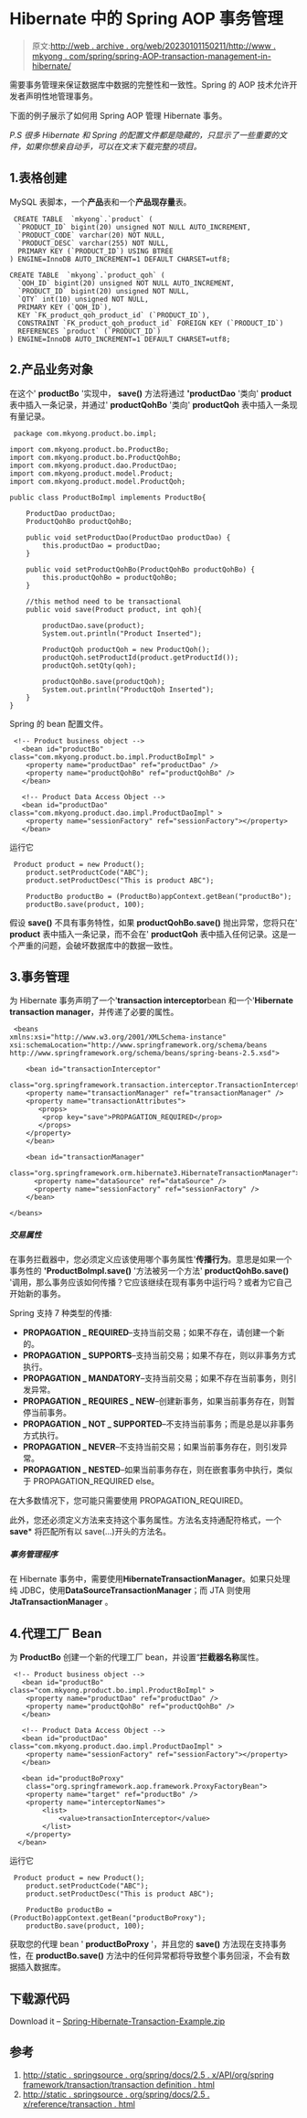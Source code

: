 # Hibernate 中的 Spring AOP 事务管理

> 原文:[http://web . archive . org/web/20230101150211/http://www . mkyong . com/spring/spring-AOP-transaction-management-in-hibernate/](http://web.archive.org/web/20230101150211/http://www.mkyong.com/spring/spring-aop-transaction-management-in-hibernate/)

需要事务管理来保证数据库中数据的完整性和一致性。Spring 的 AOP 技术允许开发者声明性地管理事务。

下面的例子展示了如何用 Spring AOP 管理 Hibernate 事务。

*P.S 很多 Hibernate 和 Spring 的配置文件都是隐藏的，只显示了一些重要的文件，如果你想亲自动手，可以在文末下载完整的项目。*

## 1.表格创建

MySQL 表脚本，一个**产品**表和一个**产品现存量**表。

```
 CREATE TABLE  `mkyong`.`product` (
  `PRODUCT_ID` bigint(20) unsigned NOT NULL AUTO_INCREMENT,
  `PRODUCT_CODE` varchar(20) NOT NULL,
  `PRODUCT_DESC` varchar(255) NOT NULL,
  PRIMARY KEY (`PRODUCT_ID`) USING BTREE
) ENGINE=InnoDB AUTO_INCREMENT=1 DEFAULT CHARSET=utf8;

CREATE TABLE  `mkyong`.`product_qoh` (
  `QOH_ID` bigint(20) unsigned NOT NULL AUTO_INCREMENT,
  `PRODUCT_ID` bigint(20) unsigned NOT NULL,
  `QTY` int(10) unsigned NOT NULL,
  PRIMARY KEY (`QOH_ID`),
  KEY `FK_product_qoh_product_id` (`PRODUCT_ID`),
  CONSTRAINT `FK_product_qoh_product_id` FOREIGN KEY (`PRODUCT_ID`) 
  REFERENCES `product` (`PRODUCT_ID`)
) ENGINE=InnoDB AUTO_INCREMENT=1 DEFAULT CHARSET=utf8; 
```

## 2.产品业务对象

在这个' **productBo** '实现中， **save()** 方法将通过 **'productDao** '类向' **product** 表中插入一条记录，并通过' **productQohBo** '类向' **productQoh** 表中插入一条现有量记录。

```
 package com.mkyong.product.bo.impl;

import com.mkyong.product.bo.ProductBo;
import com.mkyong.product.bo.ProductQohBo;
import com.mkyong.product.dao.ProductDao;
import com.mkyong.product.model.Product;
import com.mkyong.product.model.ProductQoh;

public class ProductBoImpl implements ProductBo{

	ProductDao productDao;
	ProductQohBo productQohBo;

	public void setProductDao(ProductDao productDao) {
		this.productDao = productDao;
	}

	public void setProductQohBo(ProductQohBo productQohBo) {
		this.productQohBo = productQohBo;
	}

	//this method need to be transactional
	public void save(Product product, int qoh){

		productDao.save(product);
		System.out.println("Product Inserted");

		ProductQoh productQoh = new ProductQoh();
		productQoh.setProductId(product.getProductId());
		productQoh.setQty(qoh);

		productQohBo.save(productQoh);
		System.out.println("ProductQoh Inserted");
	}
} 
```

Spring 的 bean 配置文件。

```
 <!-- Product business object -->
   <bean id="productBo" class="com.mkyong.product.bo.impl.ProductBoImpl" >
   	<property name="productDao" ref="productDao" />
   	<property name="productQohBo" ref="productQohBo" />
   </bean>

   <!-- Product Data Access Object -->
   <bean id="productDao" class="com.mkyong.product.dao.impl.ProductDaoImpl" >
   	<property name="sessionFactory" ref="sessionFactory"></property>
   </bean> 
```

运行它

```
 Product product = new Product();
    product.setProductCode("ABC");
    product.setProductDesc("This is product ABC");

    ProductBo productBo = (ProductBo)appContext.getBean("productBo");
    productBo.save(product, 100); 
```

假设 **save()** 不具有事务特性，如果 **productQohBo.save()** 抛出异常，您将只在' **product** 表中插入一条记录，而不会在' **productQoh** 表中插入任何记录。这是一个严重的问题，会破坏数据库中的数据一致性。

## 3.事务管理

为 Hibernate 事务声明了一个'**transaction interceptor**bean 和一个'**Hibernate transaction manager**，并传递了必要的属性。

```
 <beans 
xmlns:xsi="http://www.w3.org/2001/XMLSchema-instance"
xsi:schemaLocation="http://www.springframework.org/schema/beans
http://www.springframework.org/schema/beans/spring-beans-2.5.xsd">

    <bean id="transactionInterceptor" 
       class="org.springframework.transaction.interceptor.TransactionInterceptor">
	<property name="transactionManager" ref="transactionManager" />
	<property name="transactionAttributes">
	   <props>
		<prop key="save">PROPAGATION_REQUIRED</prop>
	   </props>
	</property>
    </bean>

    <bean id="transactionManager" 
        class="org.springframework.orm.hibernate3.HibernateTransactionManager">
	  <property name="dataSource" ref="dataSource" />
	  <property name="sessionFactory" ref="sessionFactory" />
    </bean>

</beans> 
```

##### 交易属性

在事务拦截器中，您必须定义应该使用哪个事务属性'**传播行为**。意思是如果一个事务性的 **'ProductBoImpl.save()** '方法被另一个方法' **productQohBo.save()** '调用，那么事务应该如何传播？它应该继续在现有事务中运行吗？或者为它自己开始新的事务。

Spring 支持 7 种类型的传播:

*   **PROPAGATION _ REQUIRED**–支持当前交易；如果不存在，请创建一个新的。
*   **PROPAGATION _ SUPPORTS**–支持当前交易；如果不存在，则以非事务方式执行。
*   **PROPAGATION _ MANDATORY**–支持当前交易；如果不存在当前事务，则引发异常。
*   **PROPAGATION _ REQUIRES _ NEW**–创建新事务，如果当前事务存在，则暂停当前事务。
*   **PROPAGATION _ NOT _ SUPPORTED**–不支持当前事务；而是总是以非事务方式执行。
*   **PROPAGATION _ NEVER**–不支持当前交易；如果当前事务存在，则引发异常。
*   **PROPAGATION _ NESTED**–如果当前事务存在，则在嵌套事务中执行，类似于 PROPAGATION_REQUIRED else。

在大多数情况下，您可能只需要使用 PROPAGATION_REQUIRED。

此外，您还必须定义方法来支持这个事务属性。方法名支持通配符格式，一个 **save*** 将匹配所有以 save(…)开头的方法名。

##### 事务管理程序

在 Hibernate 事务中，需要使用**HibernateTransactionManager**。如果只处理纯 JDBC，使用**DataSourceTransactionManager**；而 JTA 则使用 **JtaTransactionManager** 。

## 4.代理工厂 Bean

为 **ProductBo** 创建一个新的代理工厂 bean，并设置“**拦截器名称**属性。

```
 <!-- Product business object -->
   <bean id="productBo" class="com.mkyong.product.bo.impl.ProductBoImpl" >
   	<property name="productDao" ref="productDao" />
   	<property name="productQohBo" ref="productQohBo" />
   </bean>

   <!-- Product Data Access Object -->
   <bean id="productDao" class="com.mkyong.product.dao.impl.ProductDaoImpl" >
   	<property name="sessionFactory" ref="sessionFactory"></property>
   </bean>

   <bean id="productBoProxy"
	class="org.springframework.aop.framework.ProxyFactoryBean">
	<property name="target" ref="productBo" />
	<property name="interceptorNames">
		<list>
			<value>transactionInterceptor</value>
		</list>
	</property>
  </bean> 
```

运行它

```
 Product product = new Product();
    product.setProductCode("ABC");
    product.setProductDesc("This is product ABC");

    ProductBo productBo = (ProductBo)appContext.getBean("productBoProxy");
    productBo.save(product, 100); 
```

获取您的代理 bean ' **productBoProxy** '，并且您的 **save()** 方法现在支持事务性，在 **productBo.save()** 方法中的任何异常都将导致整个事务回滚，不会有数据插入数据库。

## 下载源代码

Download it – [Spring-Hibernate-Transaction-Example.zip](http://web.archive.org/web/20220508112627/http://www.mkyong.com/wp-content/uploads/2010/03/Spring-Hibernate-Transaction-Example.zip)

## 参考

1.  [http://static . springsource . org/spring/docs/2.5 . x/API/org/spring framework/transaction/transaction definition . html](http://web.archive.org/web/20220508112627/http://static.springsource.org/spring/docs/2.5.x/api/org/springframework/transaction/TransactionDefinition.html)
2.  [http://static . springsource . org/spring/docs/2.5 . x/reference/transaction . html](http://web.archive.org/web/20220508112627/http://static.springsource.org/spring/docs/2.5.x/reference/transaction.html)

<input type="hidden" id="mkyong-current-postId" value="4135">